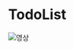 # TodoList
![ 영상 ](https://user-images.githubusercontent.com/48310143/207564281-e2b66aa5-f56a-4bb6-8d10-1595a387df0e.gif)
